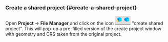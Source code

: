 ### Create a shared project {#create-a-shared-project}

Open **Project** → **File Manager** and click on the icon ![](/assets/010_file_manager.png) "create shared project”. This will pop-up a pre-filled version of the create project window with geometry and CRS taken from the original project.

